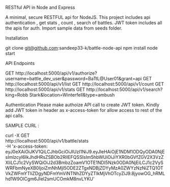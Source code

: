 RESTful API in Node and Express

A minimal, secure RESTFUL api for NodeJS. This project includes api authentication , get stats , count , search of battles.
JWT token includes all the apis for auth. Import sample data from seeds folder.


Installation

 git clone git@github.com:sandeep33-k/battle-node-api
 npm install
 node start


API Endpoints

GET http://localhost:5000/api/v1/authorize?username=battle_dev_user&password=BaTtL@User01&grant=api
GET http://localhost:5000/api/v1/list
GET http://localhost:5000/api/v1/count
GET http://localhost:5000/api/v1/stats
GET http://localhost:5000/api/v1/search?king=Robb Stark&location=Winterfell&type=ambush


Authentication
	Please make authoize API call to create JWT token. Kindly add JWT token in header as x-access-token  for allow  access to rest of the api calls.

SAMPLE CURL :
 
curl -X GET \
  http://localhost:5000/api/v1/battle/stats \
  -H 'x-access-token: eyJ0eXAiOiJKV1QiLCJhbGciOiJIUzI1NiJ9.eyJleHAiOjE1NDM1ODQyODA0NjEsImlzcyI6IkJhdHRsZSBOb2RlIEFQSSIsIm5hbWUiOiJiYXR0bGVfZGV2X3VzZXIiLCJ1c2VySWQiOiJ2d3BmbzZoamV1OTE1NDI5Nzk0ODA0NjEiLCJ1c2VySWRFbmNyeXB0IjoiZmNhMjI5ODE2ZTgxNDBjZDYyMzA0ZWYzNzNiZTQ1OTVkZWFmYTliZDgyNDFmYmViNTNhZDYyZTlkMjVhOTcyZiJ9.8jyowOG_hRMLhd1W9OlCgm6JIel2smUCOmkM8nvLYKU'
	






